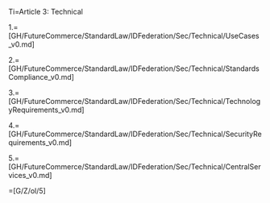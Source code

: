 Ti=Article 3: Technical

1.=[GH/FutureCommerce/StandardLaw/IDFederation/Sec/Technical/UseCases_v0.md]

2.=[GH/FutureCommerce/StandardLaw/IDFederation/Sec/Technical/StandardsCompliance_v0.md]

3.=[GH/FutureCommerce/StandardLaw/IDFederation/Sec/Technical/TechnologyRequirements_v0.md]

4.=[GH/FutureCommerce/StandardLaw/IDFederation/Sec/Technical/SecurityRequirements_v0.md]

5.=[GH/FutureCommerce/StandardLaw/IDFederation/Sec/Technical/CentralServices_v0.md]


=[G/Z/ol/5]
